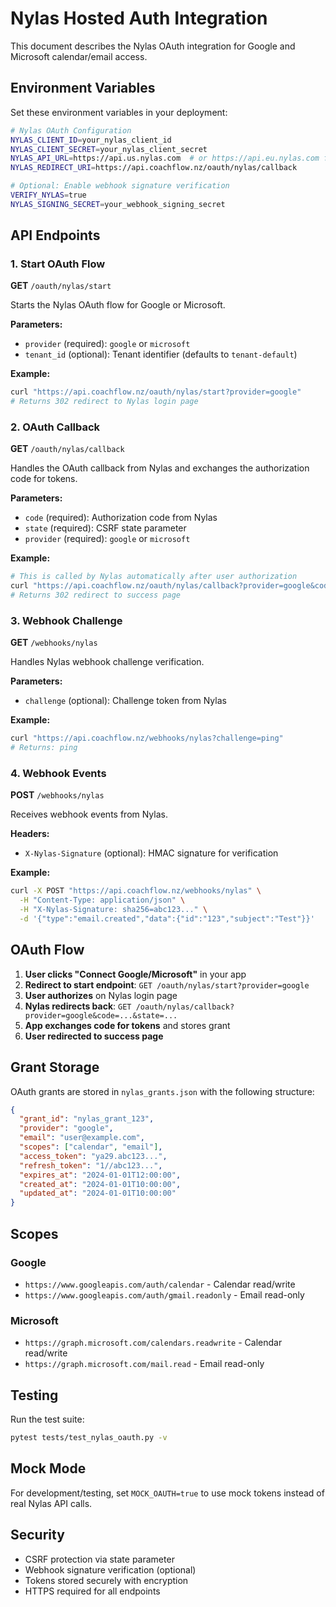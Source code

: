 # Nylas Hosted Auth Integration

This document describes the Nylas OAuth integration for Google and Microsoft calendar/email access.

## Environment Variables

Set these environment variables in your deployment:

```bash
# Nylas OAuth Configuration
NYLAS_CLIENT_ID=your_nylas_client_id
NYLAS_CLIENT_SECRET=your_nylas_client_secret
NYLAS_API_URL=https://api.us.nylas.com  # or https://api.eu.nylas.com for EU
NYLAS_REDIRECT_URI=https://api.coachflow.nz/oauth/nylas/callback

# Optional: Enable webhook signature verification
VERIFY_NYLAS=true
NYLAS_SIGNING_SECRET=your_webhook_signing_secret
```

## API Endpoints

### 1. Start OAuth Flow

**GET** `/oauth/nylas/start`

Starts the Nylas OAuth flow for Google or Microsoft.

**Parameters:**
- `provider` (required): `google` or `microsoft`
- `tenant_id` (optional): Tenant identifier (defaults to `tenant-default`)

**Example:**
```bash
curl "https://api.coachflow.nz/oauth/nylas/start?provider=google"
# Returns 302 redirect to Nylas login page
```

### 2. OAuth Callback

**GET** `/oauth/nylas/callback`

Handles the OAuth callback from Nylas and exchanges the authorization code for tokens.

**Parameters:**
- `code` (required): Authorization code from Nylas
- `state` (required): CSRF state parameter
- `provider` (required): `google` or `microsoft`

**Example:**
```bash
# This is called by Nylas automatically after user authorization
curl "https://api.coachflow.nz/oauth/nylas/callback?provider=google&code=abc123&state=xyz789"
# Returns 302 redirect to success page
```

### 3. Webhook Challenge

**GET** `/webhooks/nylas`

Handles Nylas webhook challenge verification.

**Parameters:**
- `challenge` (optional): Challenge token from Nylas

**Example:**
```bash
curl "https://api.coachflow.nz/webhooks/nylas?challenge=ping"
# Returns: ping
```

### 4. Webhook Events

**POST** `/webhooks/nylas`

Receives webhook events from Nylas.

**Headers:**
- `X-Nylas-Signature` (optional): HMAC signature for verification

**Example:**
```bash
curl -X POST "https://api.coachflow.nz/webhooks/nylas" \
  -H "Content-Type: application/json" \
  -H "X-Nylas-Signature: sha256=abc123..." \
  -d '{"type":"email.created","data":{"id":"123","subject":"Test"}}'
```

## OAuth Flow

1. **User clicks "Connect Google/Microsoft"** in your app
2. **Redirect to start endpoint**: `GET /oauth/nylas/start?provider=google`
3. **User authorizes** on Nylas login page
4. **Nylas redirects back**: `GET /oauth/nylas/callback?provider=google&code=...&state=...`
5. **App exchanges code for tokens** and stores grant
6. **User redirected to success page**

## Grant Storage

OAuth grants are stored in `nylas_grants.json` with the following structure:

```json
{
  "grant_id": "nylas_grant_123",
  "provider": "google",
  "email": "user@example.com",
  "scopes": ["calendar", "email"],
  "access_token": "ya29.abc123...",
  "refresh_token": "1//abc123...",
  "expires_at": "2024-01-01T12:00:00",
  "created_at": "2024-01-01T10:00:00",
  "updated_at": "2024-01-01T10:00:00"
}
```

## Scopes

### Google
- `https://www.googleapis.com/auth/calendar` - Calendar read/write
- `https://www.googleapis.com/auth/gmail.readonly` - Email read-only

### Microsoft
- `https://graph.microsoft.com/calendars.readwrite` - Calendar read/write
- `https://graph.microsoft.com/mail.read` - Email read-only

## Testing

Run the test suite:

```bash
pytest tests/test_nylas_oauth.py -v
```

## Mock Mode

For development/testing, set `MOCK_OAUTH=true` to use mock tokens instead of real Nylas API calls.

## Security

- CSRF protection via state parameter
- Webhook signature verification (optional)
- Tokens stored securely with encryption
- HTTPS required for all endpoints
